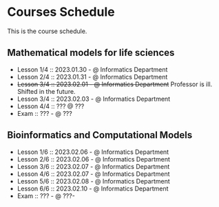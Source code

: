 # Courses Schedule

This is the course schedule.

## Mathematical models for life sciences
- Lesson 1/4 :: 2023.01.30 - @ Informatics Department
- Lesson 2/4 :: 2023.01.31 - @ Informatics Department
- ~~Lesson 3/4 :: 2023.02.01 - @ Informatics Department~~ Professor is ill. Shifted in the future.
- Lesson 3/4 :: 2023.02.03 - @ Informatics Department
- Lesson 4/4 :: ??? @ ???
- Exam :: ??? - @ ???

## Bioinformatics and Computational Models
- Lesson 1/6 :: 2023.02.06 - @ Informatics Department
- Lesson 2/6 :: 2023.02.06 - @ Informatics Department
- Lesson 3/6 :: 2023.02.07 - @ Informatics Department
- Lesson 4/6 :: 2023.02.07 - @ Informatics Department
- Lesson 5/6 :: 2023.02.08 - @ Informatics Department
- Lesson 6/6 :: 2023.02.10 - @ Informatics Department
- Exam :: ??? - @ ???-

